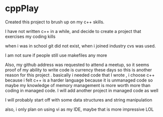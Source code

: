 # cppPlay
Created this project to brush up on my c++ skills. 

I have not written c++ in a while, and decide to create a project that exercises my coding kills

when i was in school git did not exist, when i joined industry cvs was used. 

I am not sure if people still use makefiles any more

Also, my github address was requested to attend a meetup, so it seems proof of my ability to write code is currency these days so this is another reason for this project . basically i needed code that I wrote , i choose c++ because i felt c++ is a harder language because it is unmanaged code so maybe my knowledge of memory management is more worth more than coding in managed code. I will add another project in managed code as well

I will probably start off with some data structures and string manipulation 


also, i only plan on using vi as my IDE, maybe that is more impressive LOL
